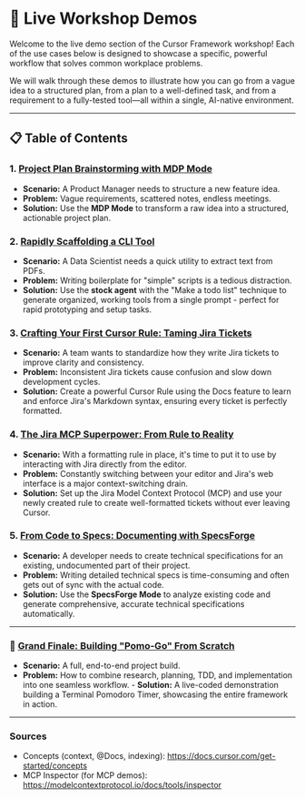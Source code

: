 
# 🚀 Live Workshop Demos

Welcome to the live demo section of the Cursor Framework workshop! Each of the use cases below is designed to showcase a specific, powerful workflow that solves common workplace problems.

We will walk through these demos to illustrate how you can go from a vague idea to a structured plan, from a plan to a well-defined task, and from a requirement to a fully-tested tool—all within a single, AI-native environment.

---

## 📋 Table of Contents

### 1. **[Project Plan Brainstorming with MDP Mode](./01-uc-project-planning-mdp/README.md)**
   - **Scenario:** A Product Manager needs to structure a new feature idea.
   - **Problem:** Vague requirements, scattered notes, endless meetings.
   - **Solution:** Use the **MDP Mode** to transform a raw idea into a structured, actionable project plan.

### 2. **[Rapidly Scaffolding a CLI Tool](./02-uc-cli-tool/README.md)**
   - **Scenario:** A Data Scientist needs a quick utility to extract text from PDFs.
   - **Problem:** Writing boilerplate for "simple" scripts is a tedious distraction.
   - **Solution:** Use the **stock agent** with the "Make a todo list" technique to generate organized, working tools from a single prompt - perfect for rapid prototyping and setup tasks.

### 3. **[Crafting Your First Cursor Rule: Taming Jira Tickets](./03-uc-creating-rules/README.md)**
   - **Scenario:** A team wants to standardize how they write Jira tickets to improve clarity and consistency.
   - **Problem:** Inconsistent Jira tickets cause confusion and slow down development cycles.
   - **Solution:** Create a powerful Cursor Rule using the Docs feature to learn and enforce Jira's Markdown syntax, ensuring every ticket is perfectly formatted.

### 4. **[The Jira MCP Superpower: From Rule to Reality](./04-uc-jira-mcp/README.md)**
   - **Scenario:** With a formatting rule in place, it's time to put it to use by interacting with Jira directly from the editor.
   - **Problem:** Constantly switching between your editor and Jira's web interface is a major context-switching drain.
   - **Solution:** Set up the Jira Model Context Protocol (MCP) and use your newly created rule to create well-formatted tickets without ever leaving Cursor.

### 5. **[From Code to Specs: Documenting with SpecsForge](./05-uc-specs-forge/README.md)**
   - **Scenario:** A developer needs to create technical specifications for an existing, undocumented part of their project.
   - **Problem:** Writing detailed technical specs is time-consuming and often gets out of sync with the actual code.
   - **Solution:** Use the **SpecsForge Mode** to analyze existing code and generate comprehensive, accurate technical specifications automatically.

---

### 🚀 **[Grand Finale: Building "Pomo-Go" From Scratch](./06-uc-final-project-pomo-go/README.md)**
   - **Scenario:** A full, end-to-end project build.
   - **Problem:** How to combine research, planning, TDD, and implementation into one seamless workflow.
    - **Solution:** A live-coded demonstration building a Terminal Pomodoro Timer, showcasing the entire framework in action.

---

### Sources

- Concepts (context, @Docs, indexing): https://docs.cursor.com/get-started/concepts
- MCP Inspector (for MCP demos): https://modelcontextprotocol.io/docs/tools/inspector